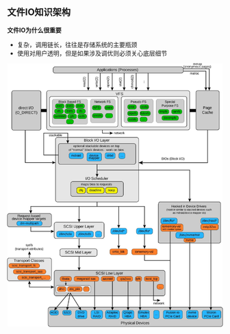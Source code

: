 ## 文件IO知识架构

**文件IO为什么很重要**
- 复杂，调用链长，往往是存储系统的主要瓶颈
- 使用对用户透明，但是如果涉及调优则必须关心底层细节

![linux_io_stack_diagram](images/linux_io_stack_diagram.jpg)


